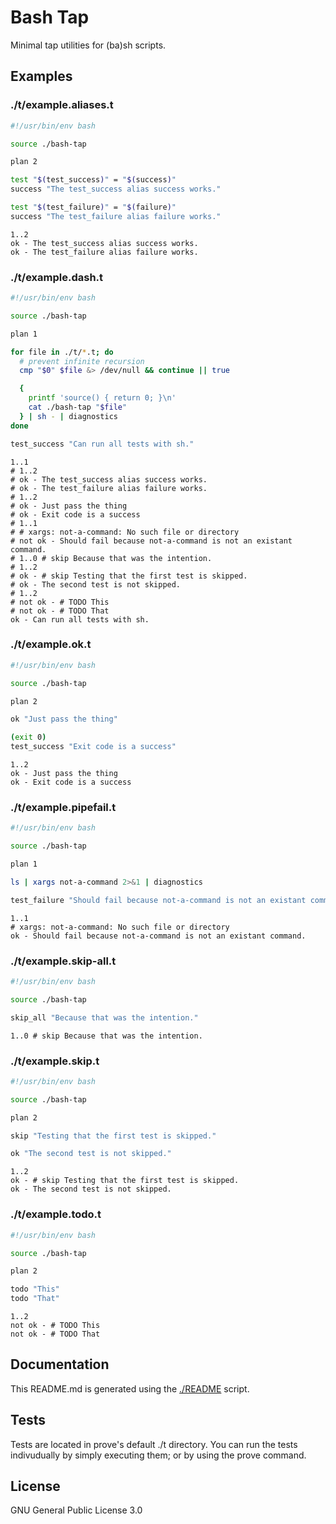 # Bash Tap

Minimal tap utilities for (ba)sh scripts.

## Examples

### ./t/example.aliases.t

```bash
#!/usr/bin/env bash

source ./bash-tap

plan 2

test "$(test_success)" = "$(success)"
success "The test_success alias success works."

test "$(test_failure)" = "$(failure)"
success "The test_failure alias failure works."
```

```tap
1..2
ok - The test_success alias success works.
ok - The test_failure alias failure works.
```

### ./t/example.dash.t

```bash
#!/usr/bin/env bash

source ./bash-tap

plan 1

for file in ./t/*.t; do
  # prevent infinite recursion
  cmp "$0" $file &> /dev/null && continue || true

  {
    printf 'source() { return 0; }\n'
    cat ./bash-tap "$file"
  } | sh - | diagnostics
done

test_success "Can run all tests with sh."
```

```tap
1..1
# 1..2
# ok - The test_success alias success works.
# ok - The test_failure alias failure works.
# 1..2
# ok - Just pass the thing
# ok - Exit code is a success
# 1..1
# # xargs: not-a-command: No such file or directory
# not ok - Should fail because not-a-command is not an existant command.
# 1..0 # skip Because that was the intention.
# 1..2
# ok - # skip Testing that the first test is skipped.
# ok - The second test is not skipped.
# 1..2
# not ok - # TODO This
# not ok - # TODO That
ok - Can run all tests with sh.
```

### ./t/example.ok.t

```bash
#!/usr/bin/env bash

source ./bash-tap

plan 2

ok "Just pass the thing"

(exit 0)
test_success "Exit code is a success"
```

```tap
1..2
ok - Just pass the thing
ok - Exit code is a success
```

### ./t/example.pipefail.t

```bash
#!/usr/bin/env bash

source ./bash-tap

plan 1

ls | xargs not-a-command 2>&1 | diagnostics

test_failure "Should fail because not-a-command is not an existant command."
```

```tap
1..1
# xargs: not-a-command: No such file or directory
ok - Should fail because not-a-command is not an existant command.
```

### ./t/example.skip-all.t

```bash
#!/usr/bin/env bash

source ./bash-tap

skip_all "Because that was the intention."
```

```tap
1..0 # skip Because that was the intention.
```

### ./t/example.skip.t

```bash
#!/usr/bin/env bash

source ./bash-tap

plan 2

skip "Testing that the first test is skipped."

ok "The second test is not skipped."
```

```tap
1..2
ok - # skip Testing that the first test is skipped.
ok - The second test is not skipped.
```

### ./t/example.todo.t

```bash
#!/usr/bin/env bash

source ./bash-tap

plan 2

todo "This"
todo "That"
```

```tap
1..2
not ok - # TODO This
not ok - # TODO That
```

## Documentation

This README.md is generated using the [./README](./README) script.

## Tests

Tests are located in prove's default ./t directory. You can run the tests
indivudually by simply executing them; or by using the prove command.

## License

GNU General Public License 3.0

